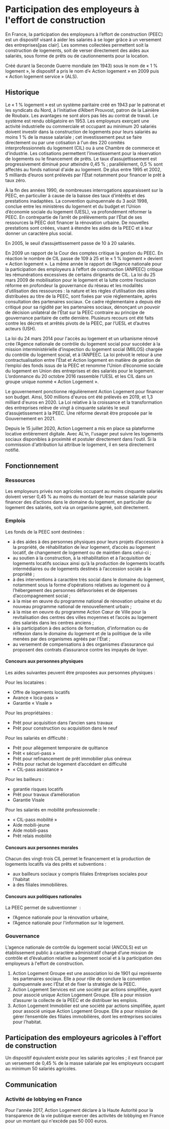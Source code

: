 # Participation des employeurs à l'effort de construction

En France, la participation des employeurs à l’effort de construction (PEEC) est un dispositif visant à aider les salariés à se loger grâce à un versement des entreprises\[pas clair\]. Les sommes collectées permettent soit la construction de logements, soit de verser directement des aides aux salariés, sous forme de prêts ou de cautionnements pour la location.

Créé durant la Seconde Guerre mondiale (en 1943) sous le nom de « 1 % logement », le dispositif a pris le nom d’« Action logement » en 2009 puis « Action logement service » (ALS).

## Historique

Le « 1 % logement » est un système paritaire créé en 1943 par le patronat et les syndicats du Nord, à l’initiative d’Albert Prouvost, patron de la Lainière de Roubaix. Les avantages ne sont alors pas liés au contrat de travail. Le système est rendu obligatoire en 1953. Les employeurs exerçant une activité industrielle ou commerciale et occupant au minimum 20 salariés doivent investir dans la construction de logements pour leurs salariés au moins 1 % de la masse salariale ; cet investissement peut se faire directement ou par une cotisation à l'un des 220 comités interprofessionnels du logement (CIL) ou à une Chambre de commerce et d’industrie. Les cotisations permettent l’investissement pour la réservation de logements ou le financement de prêts. Le taux d’assujettissement est progressivement diminué pour atteindre 0,45 % ; parallèlement, 0,5 % sont affectés au fonds national d'aide au logement. De plus entre 1995 et 2002, 5 milliards d’euros sont prélevés par l’État notamment pour financer le prêt à taux zéro.

À la fin des années 1990, de nombreuses interrogations apparaissent sur la PEEC, en particulier à cause de la baisse des taux d’intérêts et des prestations inadaptées. La convention quinquennale du 3 août 1998, conclue entre les ministères du logement et du budget et l’Union d’économie sociale du logement (UESL), va profondément réformer la PEEC. En contrepartie de l’arrêt de prélèvements par l’État de ses ressources la PEEC doit financer la rénovation urbaine. De nouvelles prestations sont créées, visant à étendre les aides de la PEEC et à leur donner un caractère plus social.

En 2005, le seuil d’assujettissement passe de 10 à 20 salariés.

En 2009 un rapport de la Cour des comptes critique la gestion du PEEC. En réaction le nombre de CIL passe de 109 à 25 et le « 1 % logement » devient « Action logement ». La même année le rapport de l’Agence nationale pour la participation des employeurs à l’effort de construction (ANPEEC) critique les rémunérations excessives de certains dirigeants de CIL. La loi du 25 mars 2009 de mobilisation pour le logement et la lutte contre l’exclusion réforme en profondeur la gouvernance du réseau et les modalités d’utilisation des ressources : la nature et les règles d’utilisation des aides distribuées au titre de la PEEC, sont fixées par voie réglementaire, après consultation des partenaires sociaux. Ce cadre réglementaire a depuis été critiqué pour sa rigidité par les partenaires sociaux, dénonçant un pouvoir de décision unilatéral de l’État sur la PEEC contraire au principe de gouvernance paritaire de cette dernière. Plusieurs recours ont été faits contre les décrets et arrêtés pivots de la PEEC, par l’UESL et d’autres acteurs (USH).

La loi du 24 mars 2014 pour l'accès au logement et un urbanisme rénové crée l’Agence nationale de contrôle du logement social pour succéder à la mission interministérielle d’inspection du logement social (MIILOS) chargée du contrôle du logement social, et à l’ANPEEC. La loi prévoit le retour à une contractualisation entre l’État et Action logement en matière de gestion de l’emploi des fonds issus de la PEEC et renomme l’Union d’économie sociale du logement en Union des entreprises et des salariés pour le logement. L’ordonnance du 20 octobre 2016 rassemble l’UESL et les CIL dans un groupe unique nommé « Action Logement ».

Le gouvernement ponctionne régulièrement Action Logement pour financer son budget. Ainsi, 500 millions d'euros ont été prélevés en 2019, et 1,3 milliard d'euros en 2020. La Loi relative à la croissance et la transformation des entreprises relève de vingt à cinquante salariés le seuil d’assujetissement à la PEEC. Une réforme devrait être proposée par le Gouvernement en 2021.

Depuis le 15 juillet 2020, Action Logement a mis en place sa plateforme locative entièrement digitale. Avec AL'in, l'usager peut suivre les logements sociaux disponibles à proximité et postuler directement dans l'outil. Si la commission d'attribution lui attribue le logement, il en sera directement notifié.

## Fonctionnement

### Ressources

Les employeurs privés non agricoles occupant au moins cinquante salariés doivent verser 0,45 % au moins du montant de leur masse salariale pour financer des d’actions dans le domaine du logement, en particulier du logement des salariés, soit via un organisme agréé, soit directement.

### Emplois

Les fonds de la PEEC sont destinées :

- à des aides à des personnes physiques pour leurs projets d’accession à la propriété, de réhabilitation de leur logement, d’accès au logement locatif, de changement de logement ou de maintien dans celui-ci ;
- au soutien à la construction, à la réhabilitation et à l’acquisition de logements locatifs sociaux ainsi qu’à la production de logements locatifs intermédiaires ou de logements destinés à l’accession sociale à la propriété ;
- à des interventions à caractère très social dans le domaine du logement, notamment sous la forme d’opérations relatives au logement ou à l’hébergement des personnes défavorisées et de dépenses d’accompagnement social ;
- à la mise en œuvre du programme national de rénovation urbaine et du nouveau programme national de renouvellement urbain ;
- à la mise en oeuvre du programme Action Cœur de Ville pour la revitalisation des centres des villes moyennes et l’accès au logement des salariés dans les centres anciens ;
- à la participation à des actions de formation, d’information ou de réflexion dans le domaine du logement et de la politique de la ville menées par des organismes agréés par l'État ;
- au versement de compensations à des organismes d’assurance qui proposent des contrats d’assurance contre les impayés de loyer.

#### Concours aux personnes physiques

Les aides suivantes peuvent être proposées aux personnes physiques :

Pour les locataires :

- Offre de logements locatifs
- Avance « loca-pass »
- Garantie « Visale »

Pour les propriétaires :

- Prêt pour acquisition dans l’ancien sans travaux
- Prêt pour construction ou acquisition dans le neuf

Pour les salariés en difficulté :

- Prêt pour allègement temporaire de quittance
- Prêt « sécuri-pass »
- Prêt pour refinancement de prêt immobilier plus onéreux
- Prêts pour rachat de logement d’accédant en difficulté
- « CIL-pass assistance »

Pour les bailleurs :

- garantie risques locatifs
- Prêt pour travaux d’amélioration
- Garantie Visale

Pour les salariés en mobilité professionnelle :

- « CIL-pass mobilité »
- Aide mobili-jeune
- Aide mobili-pass
- Prêt relais mobilité

#### Concours aux personnes morales

Chacun des vingt-trois CIL permet le financement et la production de logements locatifs via des prêts et subventions :

- aux bailleurs sociaux y compris filiales Entreprises sociales pour l'habitat
- à des filiales immobilières.

#### Concours aux politiques nationales

La PEEC permet de subventionner  :

- l’Agence nationale pour la rénovation urbaine,
- l’Agence nationale pour l'information sur le logement.

### Gouvernance

L’agence nationale de contrôle du logement social (ANCOLS) est un établissement public à caractère administratif chargé d’une mission de contrôle et d’évaluation relative au logement social et à la participation des employeurs à l'effort de construction.

1.  Action Logement Groupe est une association loi de 1901 qui représente les partenaires sociaux. Elle a pour rôle de conclure la convention quinquennale avec l’État et de fixer la stratégie de la PEEC.
2.  Action Logement Services est une société par actions simplifiée, ayant pour associé unique Action Logement Groupe. Elle a pour mission d’assurer la collecte de la PEEC et de distribuer les emplois.
3.  Action Logement Immobilier est une société par actions simplifiée, ayant pour associé unique Action Logement Groupe. Elle a pour mission de gérer l’ensemble des filiales immobilières, dont les entreprises sociales pour l'habitat.

## Participation des employeurs agricoles à l'effort de construction

Un dispositif équivalent existe pour les salariés agricoles ; il est financé par un versement de 0,45 % de la masse salariale par les employeurs occupant au minimum 50 salariés agricoles.

## Communication

### Activité de lobbying en France

Pour l'année 2017, Action Logement déclare à la Haute Autorité pour la transparence de la vie publique exercer des activités de lobbying en France pour un montant qui n'excède pas 50 000 euros.
